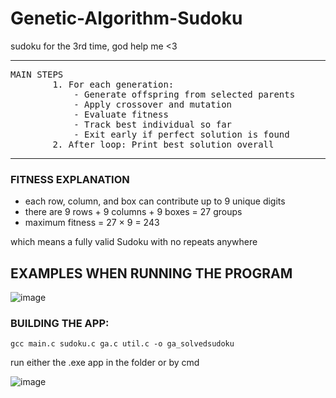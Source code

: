 # Genetic-Algorithm-Sudoku
sudoku for the 3rd time, god help me &lt;3

---
<pre>
MAIN STEPS
        1. For each generation:
            - Generate offspring from selected parents
            - Apply crossover and mutation
            - Evaluate fitness
            - Track best individual so far
            - Exit early if perfect solution is found
        2. After loop: Print best solution overall
</pre>

---
### FITNESS EXPLANATION

- each row, column, and box can contribute up to 9 unique digits
- there are 9 rows + 9 columns + 9 boxes = 27 groups
- maximum fitness = 27 × 9 = 243
  
which means a fully valid Sudoku with no repeats anywhere

## EXAMPLES WHEN RUNNING THE PROGRAM

![image](https://github.com/user-attachments/assets/81bcd57b-6134-4d7f-8041-b35b310c9045)

### BUILDING THE APP:
```
gcc main.c sudoku.c ga.c util.c -o ga_solvedsudoku
```
run either the .exe app in the folder or by cmd

![image](https://github.com/user-attachments/assets/8327e11b-b4c0-46f0-a2f7-715659e8fe00)
